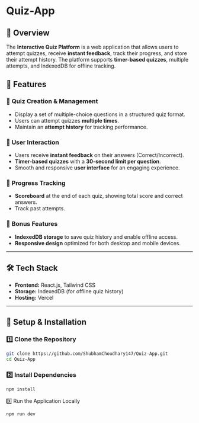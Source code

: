 # Quiz-App
## 📌 Overview  
The **Interactive Quiz Platform** is a web application that allows users to attempt quizzes, receive **instant feedback**, track their progress, and store their attempt history. The platform supports **timer-based quizzes**, multiple attempts, and IndexedDB for offline tracking.  

## 🌟 Features  
### 🔹 **Quiz Creation & Management**  
- Display a set of multiple-choice questions in a structured quiz format.  
- Users can attempt quizzes **multiple times**.  
- Maintain an **attempt history** for tracking performance.  

### 🔹 **User Interaction**  
- Users receive **instant feedback** on their answers (Correct/Incorrect).  
- **Timer-based quizzes** with a **30-second limit per question**.  
- Smooth and responsive **user interface** for an engaging experience.  

### 🔹 **Progress Tracking**  
- **Scoreboard** at the end of each quiz, showing total score and correct answers.  
- Track past attempts.  

### 🔹 **Bonus Features**  
- **IndexedDB storage** to save quiz history and enable offline access.  
- **Responsive design** optimized for both desktop and mobile devices.   

---

## 🛠️ Tech Stack  
- **Frontend:** React.js, Tailwind CSS   
- **Storage:** IndexedDB (for offline quiz history)  
- **Hosting:** Vercel  

---

## 🔧 Setup & Installation  

### **1️⃣ Clone the Repository**  
```sh
git clone https://github.com/ShubhamChoudhary147/Quiz-App.git
cd Quiz-App
```

### **2️⃣ Install Dependencies** 
```sh
npm install
```

3️⃣ Run the Application Locally
```sh
npm run dev
```

